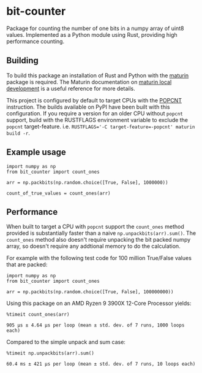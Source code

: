 # bit-counter

Package for counting the number of one bits in a numpy array of uint8 values.
Implemented as a Python module using Rust, providing high performance counting.


## Building

To build this package an installation of Rust and Python with the [maturin](https://maturin.rs/)
package is required. The Maturin documentation on [maturin local development](https://maturin.rs/develop.html) is a useful reference for more details.

This project is configured by default to target CPUs with the [POPCNT](https://en.wikipedia.org/wiki/SSE4#POPCNT_and_LZCNT) instruction.
The builds available on PyPI have been built with this configuration.
If you require a version for an older CPU without `popcnt` support, build with
the RUSTFLAGS environment variable to exclude the `popcnt` target-feature.
i.e. `RUSTFLAGS='-C target-feature=-popcnt' maturin build -r`.


## Example usage

    import numpy as np
    from bit_counter import count_ones

    arr = np.packbits(np.random.choice([True, False], 1000000))

    count_of_true_values = count_ones(arr)


## Performance

When built to target a CPU with `popcnt` support the `count_ones` method
provided is substantially faster than a naive `np.unpackbits(arr).sum()`.
The `count_ones` method also doesn't require unpacking the bit packed numpy
array, so doesn't require any addtional memory to do the calculation.

For example with the following test code for 100 million True/False values that
are packed:

```
import numpy as np
from bit_counter import count_ones

arr = np.packbits(np.random.choice([True, False], 100000000))
```

Using this package on an AMD Ryzen 9 3900X 12-Core Processor yields:
```
%timeit count_ones(arr)

905 µs ± 4.64 µs per loop (mean ± std. dev. of 7 runs, 1000 loops each)
```

Compared to the simple unpack and sum case:
```
%timeit np.unpackbits(arr).sum()

60.4 ms ± 421 µs per loop (mean ± std. dev. of 7 runs, 10 loops each)
```
